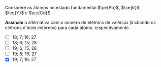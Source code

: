 Considere os átomos no estado fundamental $\ce{Pb}$, $\ce{Ir}$, $\ce{Y}$ e $\ce{Cd}$.

**Assinale** a alternativa com o número de elétrons de valência (incluindo os elétrons $d$ mais externos) para cada átomo, respectivamente.

- [ ] 18; 7; 16; 27
- [ ] 18; 6; 15; 28
- [ ] 19; 6; 15; 28
- [ ] 19; 8; 16; 27
- [x] 19; 7; 16; 27
